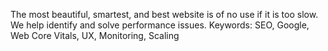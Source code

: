 The most beautiful, smartest, and best website is of no use if it is too slow. We help identify and solve performance issues. Keywords: SEO, Google, Web Core Vitals, UX, Monitoring, Scaling
